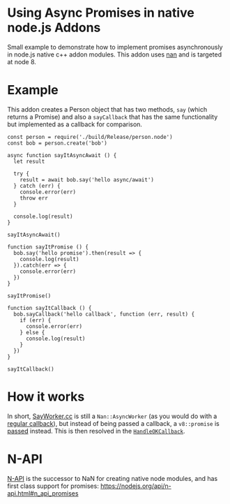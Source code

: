 # Using Async Promises in native node.js Addons

Small example to demonstrate how to implement promises asynchronously in node.js native c++ addon modules. This addon uses [nan](https://github.com/nodejs/nan) and is targeted at node 8. 

# Example

This addon creates a Person object that has two methods, `say` (which returns a Promise) and also a `sayCallback` that has the same functionality but implemented as a callback for comparison.


```
const person = require('./build/Release/person.node')
const bob = person.create('bob')

async function sayItAsyncAwait () {
  let result

  try {
    result = await bob.say('hello async/await')
  } catch (err) {
    console.error(err)
    throw err
  }

  console.log(result)
}

sayItAsyncAwait()

function sayItPromise () {
  bob.say('hello promise').then(result => {
    console.log(result)
  }).catch(err => {
    console.error(err)
  })
}

sayItPromise()

function sayItCallback () {
  bob.sayCallback('hello callback', function (err, result) {
    if (err) {
      console.error(err)
    } else {
      console.log(result)
    }
  })
}

sayItCallback()

```

# How it works
In short, [SayWorker.cc](https://github.com/dberesford/node-async-promises-addon-example/blob/master/SayWorker.cc) is still a `Nan::AsyncWorker` (as you would do with a [regular callback](https://github.com/dberesford/node-async-promises-addon-example/blob/master/SayWorkerCallback.cc)), but instead of being passed a callback, a `v8::promise` is [passed](https://github.com/dberesford/node-async-promises-addon-example/blob/1ab50a3734b5b8b95a3432030edff41f1b5f0048/SayWorker.cc#L4) instead. This is then resolved in the [`HandleOKCallback`](https://github.com/dberesford/node-async-promises-addon-example/blob/master/SayWorker.cc#L20).

# N-API

[N-API](https://nodejs.org/api/n-api.html) is the successor to NaN for creating native node modules, and has first class support for promises: https://nodejs.org/api/n-api.html#n_api_promises
